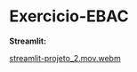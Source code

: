 
# Exercicio-EBAC

**Streamlit:**

[streamlit-projeto_2.mov.webm](https://github.com/kaiquess1/exercicio-EBAC/assets/102844838/92fde7f0-f6ad-4a87-b47c-15f4fad94882)

